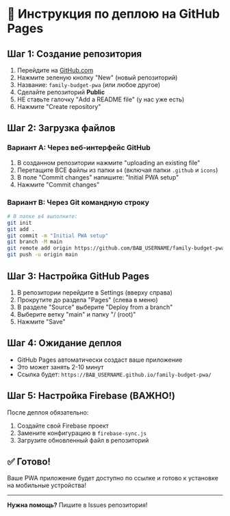 # 🚀 Инструкция по деплою на GitHub Pages

## Шаг 1: Создание репозитория

1. Перейдите на [GitHub.com](https://github.com)
2. Нажмите зеленую кнопку "New" (новый репозиторий)
3. Название: `family-budget-pwa` (или любое другое)
4. Сделайте репозиторий **Public**
5. НЕ ставьте галочку "Add a README file" (у нас уже есть)
6. Нажмите "Create repository"

## Шаг 2: Загрузка файлов

### Вариант A: Через веб-интерфейс GitHub

1. В созданном репозитории нажмите "uploading an existing file"
2. Перетащите ВСЕ файлы из папки `в4` (включая папки `.github` и `icons`)
3. В поле "Commit changes" напишите: "Initial PWA setup"
4. Нажмите "Commit changes"

### Вариант B: Через Git командную строку

```bash
# В папке в4 выполните:
git init
git add .
git commit -m "Initial PWA setup"
git branch -M main
git remote add origin https://github.com/ВАШ_USERNAME/family-budget-pwa.git
git push -u origin main
```

## Шаг 3: Настройка GitHub Pages

1. В репозитории перейдите в Settings (вверху справа)
2. Прокрутите до раздела "Pages" (слева в меню)
3. В разделе "Source" выберите "Deploy from a branch"
4. Выберите ветку "main" и папку "/ (root)"
5. Нажмите "Save"

## Шаг 4: Ожидание деплоя

- GitHub Pages автоматически создаст ваше приложение
- Это может занять 2-10 минут
- Ссылка будет: `https://ВАШ_USERNAME.github.io/family-budget-pwa/`

## Шаг 5: Настройка Firebase (ВАЖНО!)

После деплоя обязательно:

1. Создайте свой Firebase проект
2. Замените конфигурацию в `firebase-sync.js`
3. Загрузите обновленный файл в репозиторий

## ✅ Готово!

Ваше PWA приложение будет доступно по ссылке и готово к установке на мобильные устройства!

---

**Нужна помощь?** Пишите в Issues репозитория!
